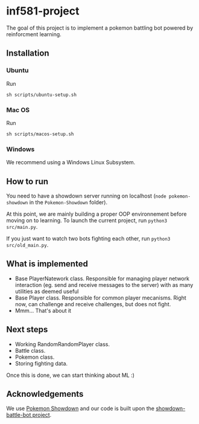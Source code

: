 # inf581-project

The goal of this project is to implement a pokemon battling bot powered by reinforcment learning.

## Installation

### Ubuntu

Run

```
sh scripts/ubuntu-setup.sh
```

### Mac OS

Run

```
sh scripts/macos-setup.sh
```

### Windows

We recommend using a Windows Linux Subsystem. 

## How to run

You need to have a showdown server running on localhost (`node pokemon-showdown` in the `Pokemon-Showdown` folder).

At this point, we are mainly building a proper OOP environnement before moving on to learning. To launch the current project, run `python3 src/main.py`.

If you just want to watch two bots fighting each other, run `python3 src/old_main.py`.

## What is implemented

- Base PlayerNatework class. Responsible for managing player network interaction (eg. send and receive messages to the server) with as many utilities as deemed useful
- Base Player class. Responsible for common player mecanisms. Right now, can challenge and receive challenges, but does not fight.
- Mmm... That's about it 

## Next steps

- Working RandomRandomPlayer class. 
- Battle class.
- Pokemon class.
- Storing fighting data.
  
Once this is done, we can start thinking about ML :)

## Acknowledgements

We use [Pokemon Showdown](https://github.com/Zarel/Pokemon-Showdown) and our code is built upon the [showdown-battle-bot project](https://github.com/Synedh/showdown-battle-bot). 
